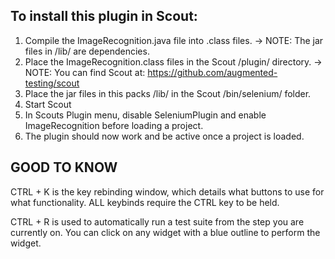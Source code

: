 To install this plugin in Scout:
--------------------------------

1) Compile the ImageRecognition.java file into .class files.
-> NOTE: The jar files in /lib/ are dependencies.
2) Place the ImageRecognition.class files in the Scout /plugin/ directory.
-> NOTE: You can find Scout at: https://github.com/augmented-testing/scout
3) Place the jar files in this packs /lib/ in the Scout /bin/selenium/ folder.
4) Start Scout
5) In Scouts Plugin menu, disable SeleniumPlugin and enable ImageRecognition before loading a project.
6) The plugin should now work and be active once a project is loaded.

GOOD TO KNOW
------------
CTRL + K is the key rebinding window, which details what buttons to use for what functionality.
ALL keybinds require the CTRL key to be held.

CTRL + R is used to automatically run a test suite from the step you are currently on.
You can click on any widget with a blue outline to perform the widget.